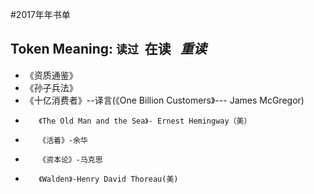 #2017年年书单

## Token Meaning: `读过`  **在读**   *重读*

* 《资质通鉴》
* 《孙子兵法》
* 《十亿消费者》--译言(《One Billion Customers》--- James McGregor)
*        《The Old Man and the Sea》- Ernest Hemingway（美）
*        《活着》-余华
*        《资本论》-马克思
*        《Walden》-Henry David Thoreau(美)

